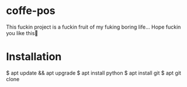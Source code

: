# coffe-pos
This fuckin project is a fuckin fruit of my fuking boring life... Hope fuckin you like this🤠
# Installation

$ apt update && apt upgrade
$ apt install python
$ apt install git
$ apt git clone
